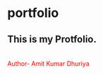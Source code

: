 # portfolio
<h2>This is my Protfolio.</h2><br/>
<span style="color:red;">Author- Amit Kumar Dhuriya</span>

